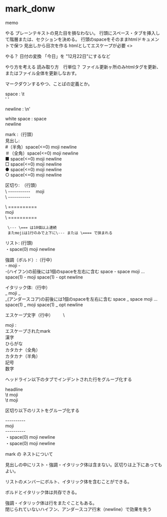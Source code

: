 mark_donw
=========

memo

やる
 プレーンテキストの見た目を損なわない。
 行頭にスペース・タブを挿入して階層または、セクションを決める。
 行頭のspaceをそのままhtmlドキュメントで保つ
 見出しから目次を作る
 htmlとしてエスケープが必要 <>
 
 
やる？
 日付の変換 「今日」を "12月22日"にするなど



やり方を考える
 読み取り方　行単位？
 ファイル更新ヶ所のみhtmlタグを更新、またはファイル全体を更新しなおす。


マークダウンするやつ、ことばの定義とか。

space :
	\t  
	' '  

newline :
	\n'  

white space :
	space  
	newline  

mark :（行頭）  
 見出し:  
  #（半角）space(<=0) moji newline  
 ＃（全角）space(<=0) moji newline  
   ■ space(<=0) moji newline  
   □ space(<=0) moji newline  
   ● space(<=0) moji newline  
   ○ space(<=0) moji newline  

 区切り:　（行頭）  
\   -----------　
   moji  
\   -----------  

\   ==========  
   moji  
\   ==========  

     \--- \=== は10個以上連続  
     またmojiは1行のみで上下に\--- または \==== で挟まれる  

 リスト: (行頭)  
   ・space(0) moji newline  
  
 強調（ボルド）:（行中）  
    \- moji \-   
-(ハイフン)の前後には1個のspaceを左右に含む space - space moji ...  
	space(1) - moji space(1) - opt newline  

 イタリック体:（行中）  
    \_ moji \_   
	_(アンダースコア)の前後には1個のspaceを左右に含む space _ space moji ...  
	space(1) \_ moji space(1) \_ opt newline  

 エスケープ文字（行中）
 　　\\  

moji :  
  エスケープされたmark  
  漢字  
  ひらがな  
  カタカナ（全角）  
  カタカナ（半角）  
  記号  
  数字  

ヘッドライン以下のタブでインデントされた行をグルーブ化する  

headline  
\t moji  
\t moji  

区切り以下のリストをグルーブ化する  

\----------    
moji  
\----------  
・space(0) moji newline  
・space(0) moji newline  


mark の ネストについて  
  
見出しの中にリスト・強調・イタリック体は含まない。区切りは上下にあってもよい。  

リストのメンバーにボルト、イタリック体を含むことができる。  

ボルドとイタリック体は共存できる。  

強調・イタリック体は行をまたぐこともある。  
閉じられていないハイフン、アンダースコア行末（newline）で効果を失う  


